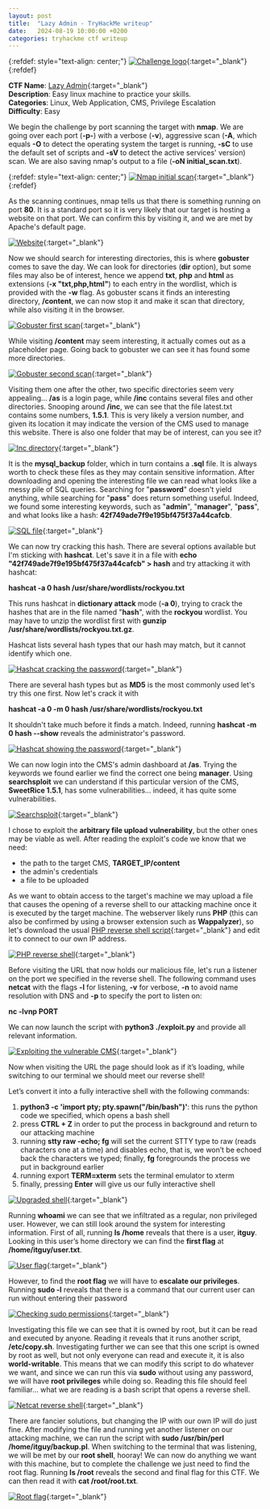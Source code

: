 ```yaml
---
layout: post
title:  "Lazy Admin - TryHackMe writeup"
date:   2024-08-19 10:00:00 +0200
categories: tryhackme ctf writeup
---
```

{:refdef: style="text-align: center;"}
[![Challenge logo](/assets/lazyadmin/0_title.png)](/assets/lazyadmin/0_title.png){:target="_blank"}
{:refdef}

**CTF Name**: [Lazy Admin](https://tryhackme.com/r/room/lazyadmin){:target="_blank"}  
**Description**: Easy linux machine to practice your skills.  
**Categories**: Linux, Web Application, CMS, Privilege Escalation  
**Difficulty**: Easy  

We begin the challenge by port scanning the target with **nmap**. We are going over each port (**-p-**) with a verbose (**-v**), aggressive scan (**-A**, which equals **-O** to detect the operating system the target is running, **-sC** to use the default set of scripts and **-sV** to detect the active services' version) scan. We are also saving nmap's output to a file (**-oN initial_scan.txt**).

{:refdef: style="text-align: center;"}
[![Nmap initial scan](/assets/lazyadmin/1_nmap.png)](/assets/lazyadmin/1_nmap.png){:target="_blank"}
{:refdef}

As the scanning continues, nmap tells us that there is something running on port **80**. It is a standard port so it is very likely that our target is hosting a website on that port. We can confirm this by visiting it, and we are met by Apache's default page.

[![Website](/assets/lazyadmin/2_website.png)](/assets/lazyadmin/2_website.png){:target="_blank"}

Now we should search for interesting directories, this is where **gobuster** comes to save the day. We can look for directories (**dir** option), but some files may also be of interest, hence we append **txt**, **php** and **html** as extensions (**-x "txt,php,html"**) to each entry in the wordlist, which is provided with the **-w** flag. As gobuster scans it finds an interesting directory, **/content**, we can now stop it and make it scan that directory, while also visiting it in the browser.

[![Gobuster first scan](/assets/lazyadmin/3_gobuster_1.png)](/assets/lazyadmin/3_gobuster_1.png){:target="_blank"}

While visiting **/content** may seem interesting, it actually comes out as a placeholder page. Going back to gobuster we can see it has found some more directories.

[![Gobuster second scan](/assets/lazyadmin/4_gobuster_2.png)](/assets/lazyadmin/4_gobuster_2.png){:target="_blank"}

Visiting them one after the other, two specific directories seem very appealing... **/as** is a login page, while **/inc** contains several files and other directories. Snooping around **/inc**, we can see that the file latest.txt contains some numbers, **1.5.1**. This is very likely a version number, and given its location it may indicate the version of the CMS used to manage this website. There is also one folder that may be of interest, can you see it?


[![Inc directory](/assets/lazyadmin/5_inc.png)](/assets/lazyadmin/5_inc.png){:target="_blank"}

It is the **mysql_backup** folder, which in turn contains a **.sql** file. It is always worth to check these files as they may contain sensitive information.
After downloading and opening the interesting file we can read what looks like a messy pile of SQL queries. Searching for "**password**" doesn't yield anything, while searching for "**pass**" does return something useful. Indeed, we found some interesting keywords, such as "**admin**", "**manager**", "**pass**", and what looks like a hash: **42f749ade7f9e195bf475f37a44cafcb**.


[![SQL file](/assets/lazyadmin/6_sql_file.png)](/assets/lazyadmin/6_sql_file.png){:target="_blank"}

We can now try cracking this hash. There are several options available but I'm sticking with **hashcat**. Let's save it in a file with **echo "42f749ade7f9e195bf475f37a44cafcb" > hash** and try attacking it with hashcat:

**hashcat -a 0 hash /usr/share/wordlists/rockyou.txt**

This runs hashcat in **dictionary attack** mode (**-a 0**), trying to crack the hashes that are in the file named "**hash**", with the **rockyou** wordlist. You may have to unzip the wordlist first with **gunzip /usr/share/wordlists/rockyou.txt.gz**.

Hashcat lists several hash types that our hash may match, but it cannot identify which one.

[![Hashcat cracking the password](/assets/lazyadmin/7_hashcat_1.png)](/assets/lazyadmin/7_hashcat_1.png){:target="_blank"}

There are several hash types but as **MD5** is the most commonly used let's try this one first. Now let's crack it with

**hashcat -a 0 -m 0 hash /usr/share/wordlists/rockyou.txt**

It shouldn't take much before it finds a match. Indeed, running **hashcat -m 0 hash --show** reveals the administrator's password.

[![Hashcat showing the password](/assets/lazyadmin/8_hashcat_2.png)](/assets/lazyadmin/8_hashcat_2.png){:target="_blank"}

We can now login into the CMS's admin dashboard at **/as**. Trying the keywords we found earlier we find the correct one being **manager**. Using **searchsploit** we can understand if this particular version of the CMS, **SweetRice 1.5.1**, has some vulnerabilities... indeed, it has quite some vulnerabilities.

[![Searchsploit](/assets/lazyadmin/9_searchsploit.png)](/assets/lazyadmin/9_searchsploit.png){:target="_blank"}

I chose to exploit the **arbitrary file upload vulnerability**, but the other ones may be viable as well. After reading the exploit's code we know that we need:

* the path to the target CMS, **TARGET_IP/content**
* the admin's credentials
* a file to be uploaded

As we want to obtain access to the target's machine we may upload a file that causes the opening of a reverse shell to our attacking machine once it is executed by the target machine. The webserver likely runs **PHP** (this can also be confirmed by using a browser extension such as **Wappalyzer**), so let's download the usual [PHP reverse shell script](https://raw.githubusercontent.com/pentestmonkey/php-reverse-shell/master/php-reverse-shell.php){:target="_blank"} and edit it to connect to our own IP address.

[![PHP reverse shell](/assets/lazyadmin/10_php_reverse_shell.png)](/assets/lazyadmin/10_php_reverse_shell.png){:target="_blank"}

Before visiting the URL that now holds our malicious file, let's run a listener on the port we specified in the reverse shell. The following command uses **netcat** with the flags **-l** for listening, **-v** for verbose, **-n** to avoid name resolution with DNS and **-p** to specify the port to listen on:

**nc -lvnp PORT**

We can now launch the script with **python3 ./exploit.py** and provide all relevant information.

[![Exploiting the vulnerable CMS](/assets/lazyadmin/11_exploit.png)](/assets/lazyadmin/11_exploit.png){:target="_blank"}

Now when visiting the URL the page should look as if it’s loading, while switching to our terminal we should meet our reverse shell!

Let’s convert it into a fully interactive shell with the following commands:

1. **python3 -c 'import pty; pty.spawn("/bin/bash")'**: this runs the python code we specified, which opens a bash shell
2. press **CTRL + Z** in order to put the process in background and return to our attacking machine
3. running **stty raw -echo; fg** will set the current STTY type to raw (reads characters one at a time) and disables echo, that is, we won’t be echoed back the characters we typed; finally, **fg** foregrounds the process we put in background earlier
4. running export **TERM=xterm** sets the terminal emulator to xterm
5. finally, pressing **Enter** will give us our fully interactive shell

[![Upgraded shell](/assets/lazyadmin/12_interactive_shell.png)](/assets/lazyadmin/12_interactive_shell.png){:target="_blank"}

Running **whoami** we can see that we infiltrated as a regular, non privileged user. However, we can still look around the system for interesting information. First of all, running **ls /home** reveals that there is a user, **itguy**. Looking in this user’s home directory we can find the **first flag** at **/home/itguy/user.txt**.

[![User flag](/assets/lazyadmin/13_user_flag.png)](/assets/lazyadmin/13_user_flag.png){:target="_blank"}

However, to find the **root flag** we will have to **escalate our privileges**. Running **sudo -l** reveals that there is a command that our current user can run without entering their password

[![Checking sudo permissions](/assets/lazyadmin/14_sudo_l.png)](/assets/lazyadmin/14_sudo_l.png){:target="_blank"}

Investigating this file we can see that it is owned by root, but it can be read and executed by anyone. Reading it reveals that it runs another script, **/etc/copy.sh**. Investigating further we can see that this one script is owned by root as well, but not only everyone can read and execute it, it is also **world-writable**. This means that we can modify this script to do whatever we want, and since we can run this via **sudo** without using any password, we will have **root privileges** while doing so. Reading this file should feel familiar... what we are reading is a bash script that opens a reverse shell.

[![Netcat reverse shell](/assets/lazyadmin/15_nc_reverse_shell.png)](/assets/lazyadmin/15_nc_reverse_shell.png){:target="_blank"}

There are fancier solutions, but changing the IP with our own IP will do just fine. After modifying the file and running yet another listener on our attacking machine, we can run the script with **sudo /usr/bin/perl /home/itguy/backup.pl**. When switching to the terminal that was listening, we will be met by our **root shell**, hooray! We can now do anything we want with this machine, but to complete the challenge we just need to find the root flag. Running **ls /root** reveals the second and final flag for this CTF. We can then read it with **cat /root/root.txt**.

[![Root flag](/assets/lazyadmin/16_root_flag.png)](/assets/lazyadmin/16_root_flag.png){:target="_blank"}